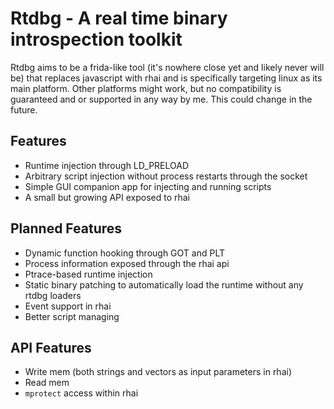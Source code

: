 # Rtdbg - A real time binary introspection toolkit
Rtdbg aims to be a frida-like tool (it's nowhere close yet and likely never will be) that replaces javascript with rhai and is specifically targeting linux as its main platform. Other platforms might work, but no compatibility is guaranteed and or supported in any way by me. This could change in the future.

## Features
- Runtime injection through LD_PRELOAD
- Arbitrary script injection without process restarts through the socket
- Simple GUI companion app for injecting and running scripts
- A small but growing API exposed to rhai

## Planned Features
- Dynamic function hooking through GOT and PLT
- Process information exposed through the rhai api
- Ptrace-based runtime injection
- Static binary patching to automatically load the runtime without any rtdbg loaders
- Event support in rhai
- Better script managing

## API Features
- Write mem (both strings and vectors as input parameters in rhai)
- Read mem
- `mprotect` access within rhai

